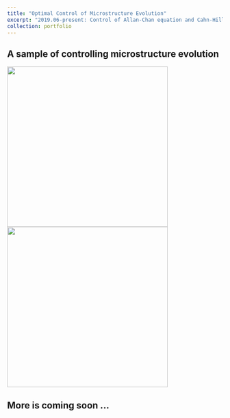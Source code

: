 ```yaml
---
title: "Optimal Control of Microstructure Evolution"
excerpt: "2019.06-present: Control of Allan-Chan equation and Cahn-Hilliard equation"
collection: portfolio
---
```




## A sample of controlling microstructure evolution

<img src="https://maozirui.github.io/images/control1.gif" width="375"/><img src="https://maozirui.github.io/images/control2.gif" width="375"/>





## More is coming soon ...  



